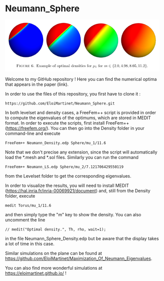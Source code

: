 # Neumann_Sphere

![Image of optimal densities for the first eigenvalue](https://github.com/EloiMartinet/Neumann_Sphere/blob/master/banner.png)

Welcome to my GitHub repository ! Here you can find the numerical optima that appears in the paper (link).

In order to use the files of this repository, you first have to clone it :
```
https://github.com/EloiMartinet/Neumann_Sphere.git
```

In both levelset and density cases, a FreeFem++ script is provided in order to compute the eigenvalues of the optimums, which are stored in MEDIT format.
In order to execute the scripts, first install FreeFem++ (https://freefem.org/). You can then go into the Density folder in your command-line and execute

```
FreeFem++ Neumann_Density.edp Sphere/mu_1/11.6
```

Note that we don't precise any extension, since the script will automatically load the *.mesh and *.sol files.
Similarly you can run the command
```
FreeFem++ Neumann_LS.edp Sphere/mu_2/7.121706429550119
```
from the Levelset folder to get the corresponding eigenvalues.

In order to visualize the results, you will need to install MEDIT (https://hal.inria.fr/inria-00069921/document) and, still from the Density folder, execute
```
medit Torus/mu_1/11.6
```
and then simply type the  "m" key to show the density. You can also uncomment the line
```
// medit("Optimal density.", Th, rho, wait=1);
```
in the file Neumann_Sphere_Density.edp but be aware that the display takes a lot of time in this case.

Similar simulations on the plane can be found at https://github.com/EloiMartinet/Maximization_Of_Neumann_Eigenvalues.

You can also find more wonderful simulations at https://eloimartinet.github.io/ !
